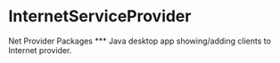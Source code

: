 # InternetServiceProvider
Net Provider Packages
*** Java desktop app showing/adding clients to Internet provider.
